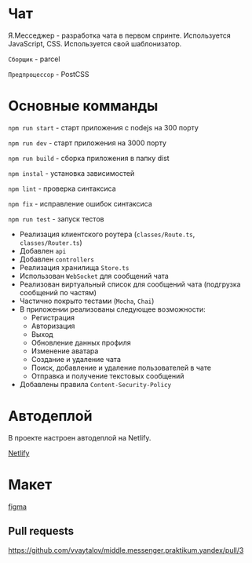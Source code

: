 # Чат

Я.Месседжер - разработка чата в первом спринте. Используется JavaScript, CSS.
Используется свой шаблонизатор.

`Сборщик` - parcel

`Предпроцессор` - PostCSS

# Основные комманды

`npm run start` - старт приложения с nodejs на 300 порту

`npm run dev` - старт приложения на 3000 порту

`npm run build` - сборка приложения в папку dist

`npm instal` - установка зависимостей

`npm lint` - проверка синтаксиса

`npm fix` - исправление ошибок синтаксиса

`npm run test` - запуск тестов

-   Реализация клиентского роутера (`classes/Route.ts`, `classes/Router.ts`)
-   Добавлен `api`
-   Добавлен `controllers`
-   Реализация хранилища `Store.ts`
-   Использован `WebSocket` для сообщений чата
-   Реализован виртуальный список для сообщений чата (подгрузка сообщений по частям)
-   Частично покрыто тестами (`Mocha`, `Chai`)
-   В приложении реализованы следующее возможности:
    -   Регистрация
    -   Авторизация
    -   Выход
    -   Обновление данных профиля
    -   Изменение аватара
    -   Создание и удаление чата
    -   Поиск, добавление и удаление пользователей в чате
    -   Отправка и получение текстовых сообщений
-   Добавлены правила `Content-Security-Policy`

# Автодеплой

В проекте настроен автодеплой на Netlify.

[Netlify](https://ya-messenger-vvaytalov.netlify.app/auth_signup.html)

# Макет

[figma](<https://www.figma.com/file/DAz7bJDUY3YJiLA1A4Y7O1/Chat-(Copy)?node-id=0%3A1>)

## Pull requests

https://github.com/vvaytalov/middle.messenger.praktikum.yandex/pull/3
